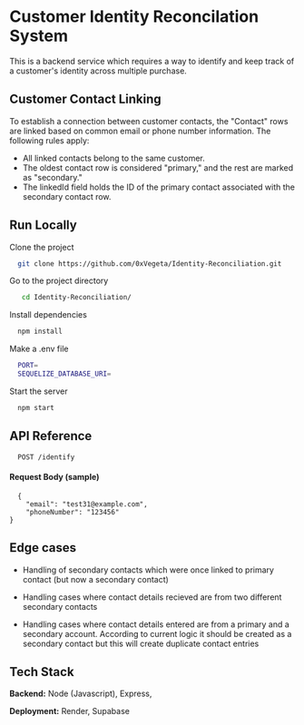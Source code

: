 
# Customer Identity Reconcilation System

This is a backend service which requires a way to identify and keep track of a customer's identity across multiple purchase.

## Customer Contact Linking
To establish a connection between customer contacts, the "Contact" rows are linked based on common email or phone number information. The following rules apply:

- All linked contacts belong to the same customer.
- The oldest contact row is considered "primary," and the rest are marked as "secondary."
- The linkedId field holds the ID of the primary contact associated with the  secondary contact row.


## Run Locally

Clone the project

```bash
  git clone https://github.com/0xVegeta/Identity-Reconciliation.git
```

Go to the project directory

```bash
   cd Identity-Reconciliation/
```

Install dependencies

```bash
  npm install
```
Make a .env file
```bash
  PORT=
  SEQUELIZE_DATABASE_URI=
```
Start the server

```bash
  npm start
```





## API Reference

```http
  POST /identify
```

#### Request Body (sample)


```http
  {
    "email": "test31@example.com",
    "phoneNumber": "123456"
}
```




## Edge cases

- Handling of secondary contacts which were once linked to primary contact (but now a secondary contact)

- Handling cases where contact details recieved are from two different secondary contacts

- Handling cases where contact details entered are from a primary and a secondary account. According to current logic it should be created as a secondary contact but this will create duplicate contact entries


## Tech Stack

**Backend:** Node (Javascript), Express, 

**Deployment:** Render, Supabase

